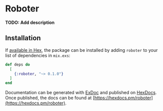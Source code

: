 # Roboter

**TODO: Add description**

## Installation

If [available in Hex](https://hex.pm/docs/publish), the package can be installed
by adding `roboter` to your list of dependencies in `mix.exs`:

```elixir
def deps do
  [
    {:roboter, "~> 0.1.0"}
  ]
end
```

Documentation can be generated with [ExDoc](https://github.com/elixir-lang/ex_doc)
and published on [HexDocs](https://hexdocs.pm). Once published, the docs can
be found at [https://hexdocs.pm/roboter](https://hexdocs.pm/roboter).

